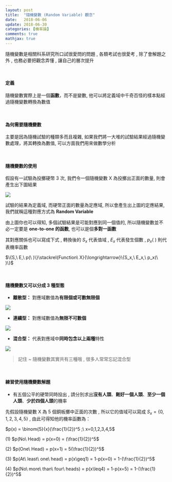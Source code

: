 ```yaml
---
layout: post
title:  "隨機變數 (Random Variable) 觀念"
date:   2018-06-06
update: 2018-06-30
categories: [機率論]
comments: true
mathjax: true
---
```


隨機變數是相關科系研究所口試很愛問的問題 , 各類考試也很愛考 , 除了會解題之外 , 也務必要把觀念弄懂 , 讓自己的層次提升

<br/>

#### 定義

隨機變數實際上是一個<b>函數</b>，而不是變數, 他可以將定義域中千奇百怪的樣本點經過隨機變數轉換為數值

<br/>

#### 為何需要隨機變數

主要是因為隨機試驗的種類多而且複雜, 如果我們將一大堆的試驗結果經過隨機變數處理，將其轉換為數值, 可以方面我們用來做數學分析

<br/>

#### 隨機變數的使用

假設有一試驗為投擲硬幣 3 次, 我們令一個隨機變數 X 為投擲出正面的數量, 則會產生出下圖結果

![](https://i.imgur.com/8EPs6Ol.png)

試驗的結果為定義域, 而硬幣正面的數量為定應域, 所以會產生出上圖的定應結果, 我們就稱這種對應方式為 <b>Random Variable</b>

由上圖你也可以得知, 多個試驗結果是可能對應到同一個值的, 所以隨機變數並不必一定要是 **one-to-one 的函數**, 也可以是個**多對一函數**

其對應關係也可以寫成下式 , 轉換後的 $S_x$ 代表值域 , $E_x$ 代表發生個數 , $p_x(\ )$ 則代表機率函數

$\{S,\ E,\ p(\ )\}\stackrel{Function\ X}{\longrightarrow}\{S_x,\ E_x,\ p_x(\ )\}$

<br/>

#### 隨機變數又可以分成 3 種型態

- <b>離散型：</b> 對應域數值為**有限個或可數無限個**

![](https://i.imgur.com/uRhTVQS.png)


- <b>連續型：</b> 對應域數值為**無限不可數個**

![](https://i.imgur.com/9UyH5YN.png)

- <b>混合型：</b> 代表對應域中**同時包含以上兩種**特性

![](https://i.imgur.com/ZGb5wT1.png)

> 記住 ~ 隨機變數其實共有三種哦 , 很多人常常忘記混合型

<br/>

#### 練習使用隨機變數解題

- 有五個公平的硬幣同時投出 , 請分別求出<b>沒有人頭</b>、<b>剛好一個人頭</b>、<b>至少一個人頭</b>、<b>少於四個人頭</b>的機率

先假設隨機變數 X 為 5 個銅板擲中正面的次數 , 所以它的值域可以寫成 $S_x = \{0, 1, 2, 3, 4, 5\}$ , 由此可得知他的機率函數為：

$p(x) = \binom{5}{x}(\frac{1}{2})^5 ;\ x=0,1,2,3,4,5$

(1) $p(No\ Head) = p(x=0) = (\frac{1}{2})^5$ 

(2) $p(One\ Head) = p(x=1) = 5(\frac{1}{2})^5$

(3) $p(At\ least\ one\ head) = p(x\geq1) = 1-p(x=0) = 1-(\frac{1}{2})^5$

(4) $p(No\ more\ than\ four\ heads) = p(x\leq4) = 1-p(x=5) = 1-(\frac{1}{2})^5$

